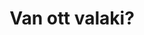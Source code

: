 ---
layout: riddle
title: Van ott valaki?
sha256: 92df215deb999e8d4b9a5410d58d2c2b82644229d09714f1bb62dc55408d91b0
image: normal_a1dac62c60143459.jpg
creator: Sárközi Dóra
year: 2015
---